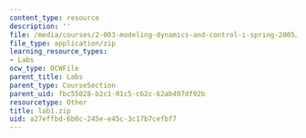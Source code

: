 ```yaml
---
content_type: resource
description: ''
file: /media/courses/2-003-modeling-dynamics-and-control-i-spring-2005/a27effbd6b0c245ee45c3c17b7cefbf7_lab1.zip
file_type: application/zip
learning_resource_types:
- Labs
ocw_type: OCWFile
parent_title: Labs
parent_type: CourseSection
parent_uid: fbc55028-b2c1-01c5-c62c-62ab407df92b
resourcetype: Other
title: lab1.zip
uid: a27effbd-6b0c-245e-e45c-3c17b7cefbf7
---
```

